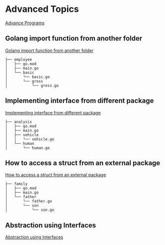 # Advanced Topics

[Advance Programs](https://www.golangprograms.com/advance-programs.html)

## Golang import function from another folder

[Golang import function from another folder](https://www.golangprograms.com/advance-programs/golang-import-function-from-another-folder.html)


```
├── employee
│   ├── go.mod
│   ├── main.go
│   └── basic
│       └── basic.go
│       └── gross
│       	└── gross.go
```

## Implementing interface from different package

[Implementing interface from different package](https://www.golangprograms.com/advance-programs/implementing-interface-from-different-package-golang.html)

```
├── analysis
│   ├── go.mod
│   ├── main.go
│   ├── vehicle
│   │   └── vehicle.go
│   └── human
│       └── human.go
```

## How to access a struct from an external package

[How to access a struct from an external package](https://www.golangprograms.com/advance-programs/how-to-access-a-struct-from-an-external-package-in-go.html)

```
├── family
│   ├── go.mod
│   ├── main.go
│   └── father
│       └── father.go
│       └── son
│           └── son.go
```

## Abstraction using Interfaces

[Abstraction using Interfaces](https://www.golangprograms.com/advance-programs/example-of-abstraction-using-interfaces-in-golang.html)